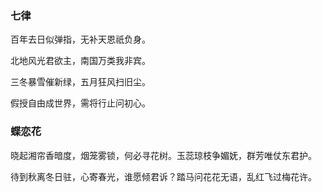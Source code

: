 ### 七律

百年去日似弹指，无补天恩祇负身。

北地风光君欲主，南国万类我非宾。

三冬暴雪催新绿，五月狂风扫旧尘。

假授自由成世界，需将行止问初心。

### 蝶恋花

晓起湘帘香暗度，烟笼雾锁，何必寻花树。玉蕊琼枝争媚妩，群芳唯仗东君护。

待到秋离冬日驻，心寄春光，谁愿倾君诉？踏马问花花无语，乱红飞过梅花许。


